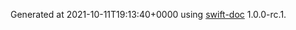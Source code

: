 Generated at 2021-10-11T19:13:40+0000 using [swift-doc](https://github.com/SwiftDocOrg/swift-doc) 1.0.0-rc.1.
